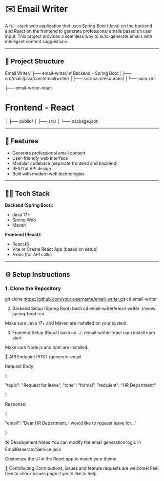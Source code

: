 # ✉️ Email Writer

A full-stack web application that uses Spring Boot (Java) on the backend and React on the frontend to generate professional emails based on user input. This project provides a seamless way to auto-generate emails with intelligent content suggestions.

---

## 📁 Project Structure

Email Writer/
├── email-writer/ # Backend - Spring Boot 
        │├── src/main/java/com/email/writer/
        │├── src/main/resources/
        │└── pom.xml

├── email-writer-react
# Frontend - React
│ ├── public/
│ ├── src/
│ └── package.json



---

## 🚀 Features

- Generate professional email content
- User-friendly web interface
- Modular codebase (separate frontend and backend)
- RESTful API design
- Built with modern web technologies

---

## 🧑‍💻 Tech Stack

**Backend (Spring Boot):**
- Java 17+
- Spring Web
- Maven

**Frontend (React):**
- ReactJS
- Vite or Create React App (based on setup)
- Axios (for API calls)

---

## ⚙️ Setup Instructions

### 1. Clone the Repository

git clone https://github.com/your-username/email-writer.git
cd email-writer


2. Backend Setup (Spring Boot)
bash
cd email-writer/email-writer
./mvnw spring-boot:run

Make sure Java 17+ and Maven are installed on your system.

3. Frontend Setup (React)
bash
cd ../../email-writer-react
npm install
npm start

Make sure Node.js and npm are installed.



🔌 API Endpoint
POST /generate-email

Request Body:

{

  "topic": "Request for leave",
  "tone": "formal",
  "recipient": "HR Department"

}


Response:

{

  "email": "Dear HR Department, I would like to request leave for..."

}

🛠️ Development Notes
You can modify the email generation logic in EmailGeneratorService.java

Customize the UI in the React app to match your theme

🤝 Contributing
Contributions, issues and feature requests are welcome! Feel free to check issues page if you'd like to help.
